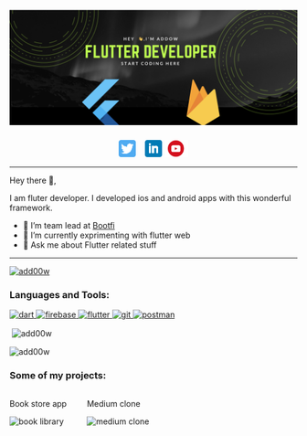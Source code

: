 # [![Abdullahi Addow header](https://github.com/Add00w/Add00w/blob/main/assets/readme.png)](https://twitter.com/Add00w )
<div align='center'>
<span>
<a href="https://twitter.com/Add00w"><img height="30" src="https://github.com/Add00w/Add00w/blob/main/assets/twitter.png?raw=true"></a>
</span>&nbsp;&nbsp;

<span>
<a href="https://www.linkedin.com/in/add0w"><img height="30" src="https://github.com/Add00w/Add00w/blob/main/assets/linkedin.png?raw=true"></a>
</span>
<span>
<a href="https://www.youtube.com/channel/UCYMkEyNlm6qWNsZNT-N5NGA"><img height="30" src="https://github.com/Add00w/Add00w/blob/main/assets/youtube.png?raw=true"></a>
</span>
</div>

---
Hey there 👋,

I am fluter developer. I developed ios and android apps with this wonderful framework.

- 🔭 I’m team lead at <a href='https://bootfi.com/'>Bootfi</a>
- 🌱 I’m currently exprimenting with flutter web
- 💬 Ask me about Flutter related stuff

---


<p align="left"> <a href="https://twitter.com/add00w" target="blank"><img src="https://img.shields.io/twitter/follow/add00w?logo=twitter&style=for-the-badge" alt="add00w" /></a> </p>


<h3 align="left">Languages and Tools:</h3>
<p align="left"> <a href="https://dart.dev" target="_blank"> <img src="https://www.vectorlogo.zone/logos/dartlang/dartlang-icon.svg" alt="dart" width="40" height="40"/> </a> <a href="https://firebase.google.com/" target="_blank"> <img src="https://www.vectorlogo.zone/logos/firebase/firebase-icon.svg" alt="firebase" width="40" height="40"/> </a> <a href="https://flutter.dev" target="_blank"> <img src="https://www.vectorlogo.zone/logos/flutterio/flutterio-icon.svg" alt="flutter" width="40" height="40"/> </a> <a href="https://git-scm.com/" target="_blank"> <img src="https://www.vectorlogo.zone/logos/git-scm/git-scm-icon.svg" alt="git" width="40" height="40"/> </a> <a href="https://postman.com" target="_blank"> <img src="https://www.vectorlogo.zone/logos/getpostman/getpostman-icon.svg" alt="postman" width="40" height="40"/> </a> </p>



<p>&nbsp;<img align="center" src="https://github-readme-stats.vercel.app/api?username=add00w&show_icons=true&locale=en&theme=dark" alt="add00w" /></p>


<!--
<p align="left"> <img src="https://komarev.com/ghpvc/?username=add00w&label=Profile%20views&color=0e75b6&style=flat" alt="add00w" /> </p> -->


<p><img align="center" src="https://github-readme-streak-stats.herokuapp.com/?user=add00w&" alt="add00w" /></p>

<!-- ![](assets/Book_library_app.gif)
![](assets/medium_clone.gif) -->

<h3 align="left">Some of my projects:</h3>
<div style="display:flex">
<div>
<p>Book store app</p>
<img src="assets/Book_library_app.gif" alt="book library" width="200">
</div>
 &nbsp;&nbsp;&nbsp;&nbsp; &nbsp;&nbsp;&nbsp;&nbsp;

<div>
 <p>Medium clone</p>
<img src="assets/medium_clone.gif" alt="medium clone" width="200">
</div>

</div>
